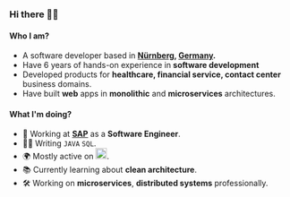 ### Hi there 👋👋

#### Who I am?
- A software developer based in **[Nürnberg](https://de.wikipedia.org/wiki/N%C3%BCrnberg), [Germany](https://en.wikipedia.org/wiki/Germany).** 
- Have 6 years of hands-on experience in **software development**
- Developed products for **healthcare, financial service, contact center** business domains.
- Have built **web** apps in **monolithic** and **microservices** architectures.

#### What I'm doing?
- 🏢 Working at **[SAP](https://www.sap.com/germany/index.html?url_id=auto_hp_redirect_germany)** as a **Software Engineer**.
- 👨‍💻 Writing `JAVA` `SQL`.
- 🌍 Mostly active on <a href="https://www.linkedin.com/in/ronokdev"><img src="https://cdn-icons-png.flaticon.com/512/174/174857.png" height=20></a>.
- 📚 Currently learning about **clean architecture**.
- 🛠️ Working on **microservices**, **distributed systems** professionally.

